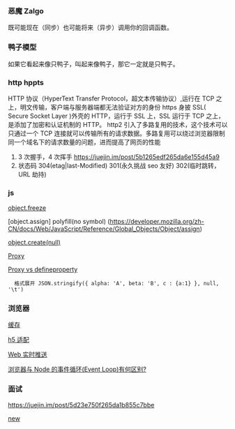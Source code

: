 ### 恶魔 Zalgo

既可能现在（同步）也可能将来（异步）调用你的回调函数。

### 鸭子模型

如果它看起来像只鸭子，叫起来像鸭子，那它一定就是只鸭子。

### http hppts

HTTP 协议（HyperText Transfer Protocol，超文本传输协议）,运行在 TCP 之上，明文传输，客户端与服务器端都无法验证对方的身份
https 身披 SSL( Secure Socket Layer )外壳的 HTTP，运行于 SSL 上，SSL 运行于 TCP 之上， 是添加了加密和认证机制的 HTTP。
http2 引入了多路复用的技术，这个技术可以只通过一个 TCP 连接就可以传输所有的请求数据。多路复用可以绕过浏览器限制同一个域名下的请求数量的问题，进而提高了网页的性能

1. 3 次握手，4 次挥手 https://juejin.im/post/5b1265edf265da6e155d45a9
2. 状态码
   304(etag|last-Modified)
   301(永久挑战 seo 友好) 302(临时跳转，URL 劫持)

### js

[object.freeze](https://developer.mozilla.org/zh-CN/docs/Web/JavaScript/Reference/Global_Objects/Object/freeze)

[object.assign] polyfill(no symbol) (https://developer.mozilla.org/zh-CN/docs/Web/JavaScript/Reference/Global_Objects/Object/assign)

[object.create(null)](https://juejin.im/post/5acd8ced6fb9a028d444ee4e)

[Proxy](https://juejin.im/post/5d2e657ae51d4510b71da69d?utm_source=gold_browser_extension)

[Proxy vs defineproperty](https://juejin.im/post/5acd0c8a6fb9a028da7cdfaf)

```
  格式展开 JSON.stringify({ alpha: 'A', beta: 'B', c : {a:1} }, null, '\t')
```

### 浏览器

[缓存](https://www.jianshu.com/p/54cc04190252)

[h5 适配](https://juejin.im/post/5cddf289f265da038f77696c)

[Web 实时推送](https://juejin.im/post/5c20e5766fb9a049b13e387b)

[浏览器与 Node 的事件循环(Event Loop)有何区别?](https://juejin.im/post/5c337ae06fb9a049bc4cd218)

### 面试

https://juejin.im/post/5d23e750f265da1b855c7bbe

[new](https://juejin.im/post/5d124a12f265da1b9163a28d)
